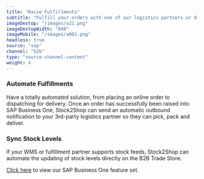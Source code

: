 ```yaml
---
title: "Raise Fulfillments"
subtitle: "Fulfill your orders with one of our logistics partners or directly in your WMS (Warehouse Management System)."
imageDestop: "/images/a21.png"
imageDestopWidth: "849"
imageMobile: "/images/a002.png"
headless: true
source: "sap"
channel: "b2b"
type: "source-channel-content"
weight: 4
---
```


### Automate Fulfillments
Have a totally automated solution, from placing an online order to dispatching for delivery. Once an order has successfully been raised into SAP Business One, Stock2Shop can send an automatic outbound notification to your 3rd-party logistics partner so they can pick, pack and deliver.

### Sync Stock Levels
If your WMS or fulfillment partner supports stock feeds, Stock2Shop can automate the updating of stock levels directly on the B2B Trade Store.

[Click here](/help/features/sap-business-one/ "SAP Business One Features") to view our SAP Business One feature set.